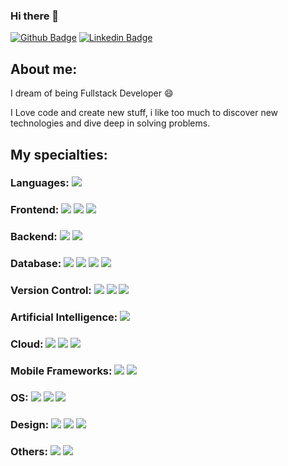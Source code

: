 ### Hi there 👋

[![Github Badge](https://img.shields.io/badge/-Github-000?style=flat-square&logo=Github&logoColor=white&link=https://github.com/XxPatric)](https://github.com/XxPatric)
[![Linkedin Badge](https://img.shields.io/badge/-LinkedIn-blue?style=flat-square&logo=Linkedin&logoColor=white&link=https://www.linkedin.com/in/patric-mariano-11326/)](https://www.linkedin.com/in/patric-mariano-11326/)
## About me: 

I dream of being Fullstack Developer :smile:

I Love code and create new stuff, i like too much to discover new technologies and dive deep in solving problems.

## My specialties:
### Languages: <img src="https://img.shields.io/badge/javascript%20-%23323330.svg?&style=for-the-badge&logo=javascript&logoColor=%23F7DF1E"/>

### Frontend: <img src="https://img.shields.io/badge/html5%20-%23E34F26.svg?&style=for-the-badge&logo=html5&logoColor=white"/> <img src="https://img.shields.io/badge/css3%20-%231572B6.svg?&style=for-the-badge&logo=css3&logoColor=white"/> <img src="https://img.shields.io/badge/react%20-%2320232a.svg?&style=for-the-badge&logo=react&logoColor=%2361DAFB"/> 

### Backend: <img src="https://img.shields.io/badge/node.js%20-%2343853D.svg?&style=for-the-badge&logo=node.js&logoColor=white" /> <img src="https://img.shields.io/badge/PHP-777BB4?style=for-the-badge&logo=php&logoColor=white" /> 

### Database: <img src= "https://img.shields.io/badge/MySQL-00000F?style=for-the-badge&logo=mysql&logoColor=white" /> <img src ="https://img.shields.io/badge/postgres-%23316192.svg?&style=for-the-badge&logo=postgresql&logoColor=white"/> <img src ="https://img.shields.io/badge/sqlite-%2307405e.svg?&style=for-the-badge&logo=sqlite&logoColor=white"/> <img src ="https://img.shields.io/badge/MongoDB-%234ea94b.svg?&style=for-the-badge&logo=mongodb&logoColor=white"/>

### Version Control: <img src="https://img.shields.io/badge/git%20-F05032.svg?&style=for-the-badge&logo=git&logoColor=white"/> <img src="https://img.shields.io/badge/github%20-%23121011.svg?&style=for-the-badge&logo=github&logoColor=white"/> <img src="https://img.shields.io/badge/bitbucket%20-%230047B3.svg?&style=for-the-badge&logo=bitbucket&logoColor=white"/>

### Artificial Intelligence: <img src="https://img.shields.io/badge/TensorFlow-FF6F00?style=for-the-badge&logo=tensorflow&logoColor=white" />

### Cloud: <img src="https://img.shields.io/badge/Amazon AWS-FF9900?style=for-the-badge&logo=amazonaws&logoColor=white"/> <img src= "https://img.shields.io/badge/Google_Cloud-4285F4?style=for-the-badge&logo=google-cloud&logoColor=white" /> <img src= "https://img.shields.io/badge/microsoft%20azure-0089D6?style=for-the-badge&logo=microsoft-azure&logoColor=white" />

### Mobile Frameworks: <img src="https://img.shields.io/badge/Flutter-02569B?style=for-the-badge&logo=flutter&logoColor=white" /> <img src="https://img.shields.io/badge/Ionic-3880FF?style=for-the-badge&logo=ionic&logoColor=white" />

### OS: <img src="https://img.shields.io/badge/Windows-0078D6?style=for-the-badge&logo=windows&logoColor=white" /> <img src="https://img.shields.io/badge/Linux-FCC624?style=for-the-badge&logo=linux&logoColor=black" /> <img src="https://img.shields.io/badge/iOS-000000?style=for-the-badge&logo=ios&logoColor=white" />

### Design: <img src="https://img.shields.io/badge/Figma-F24E1E?style=for-the-badge&logo=figma&logoColor=white" /> <img src="https://img.shields.io/badge/Adobe-Photoshop-31A8FF?style=for-the-badge&logo=Adobe-Photoshop&labelColor=0a446b&logoWidth=15" /> <img src="https://img.shields.io/badge/Canva-%2300C4CC.svg?&style=for-the-badge&logo=Canva&logoColor=white" />

### Others: <img src="https://img.shields.io/badge/docker%20-%230db7ed.svg?&style=for-the-badge&logo=docker&logoColor=white"/> <img src="https://img.shields.io/badge/kubernetes-326ce5.svg?&style=for-the-badge&logo=kubernetes&logoColor=white" />
